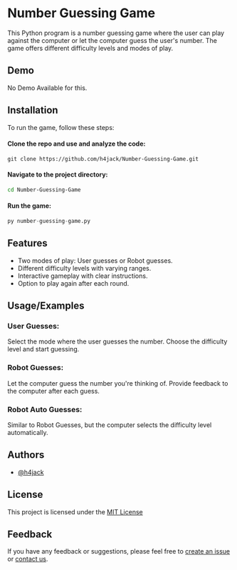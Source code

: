 # Number Guessing Game
This Python program is a number guessing game where the user can play against the computer or let the computer guess the user's number. The game offers different difficulty levels and modes of play.
## Demo

No Demo Available for this.


## Installation
To run the game, follow these steps:

#### Clone the repo and use and analyze the code:
```git
git clone https://github.com/h4jack/Number-Guessing-Game.git
```
#### Navigate to the project directory:
```bash
cd Number-Guessing-Game
```
#### Run the game:
```py
py number-guessing-game.py
```
## Features
- Two modes of play: User guesses or Robot guesses.
- Different difficulty levels with varying ranges.
- Interactive gameplay with clear instructions.
- Option to play again after each round.

## Usage/Examples

### User Guesses:

Select the mode where the user guesses the number. Choose the difficulty level and start guessing.

### Robot Guesses:

Let the computer guess the number you're thinking of. Provide feedback to the computer after each guess.

### Robot Auto Guesses:

Similar to Robot Guesses, but the computer selects the difficulty level automatically.
## Authors

- [@h4jack](https://www.github.com/h4jack)


## License

This project is licensed under the [MIT License](https://github.com/h4jack/calculator/blob/main/LICENSE/)


## Feedback

If you have any feedback or suggestions, please feel free to [create an issue](https://github.com/h4jack/number-guessing-game/issues) or [contact us](https://github.com/h4jack).